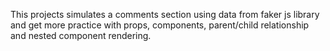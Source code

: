 This projects simulates a comments section using data from faker js library and get more practice with props, components, parent/child relationship and nested component rendering.